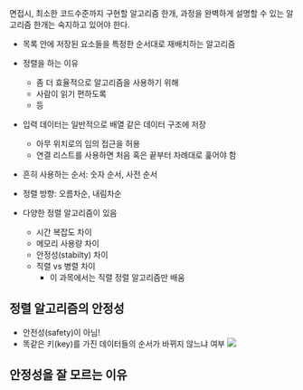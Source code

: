 면접시, 최소한 코드수준까지 구현할 알고리즘 한개, 과정을 완벽하게 설명할 수 있는 알고리즘 한개는 숙지하고 있어야 한다.

- 목록 안에 저장된 요소들을 특정한 순서대로 재배치하는 알고리즘
- 정렬을 하는 이유
	- 좀 더 효율적으로 알고리즘을 사용하기 위해
	- 사람이 읽기 편하도록
	- 등
- 입력 데이터는 일반적으로 배열 같은 데이터 구조에 저장
	- 아무 위치로의 임의 접근을 허용
	- 연결 리스트를 사용하면 처음 혹은 끝부터 차례대로 훑어야 함

- 흔히 사용하는 순서: 숫자 순서, 사전 순서
- 정렬 방향: 오름차순, 내림차순
- 다양한 정렬 알고리즘이 있음
	- 시간 복잡도 차이
	- 메모리 사용량 차이
	- 안정성(stabilty) 차이
	- 직렬 vs 병렬 차이
		- 이 과목에서는 직렬 정렬 알고리즘만 배움


## 정렬 알고리즘의 안정성
- 안전성(safety)이 아님!
- 똑같은 키(key)를 가진 데이터들의 순서가 바뀌지 않느냐 여부
![](sort_stability_1.png)

## 안정성을 잘 모르는 이유
